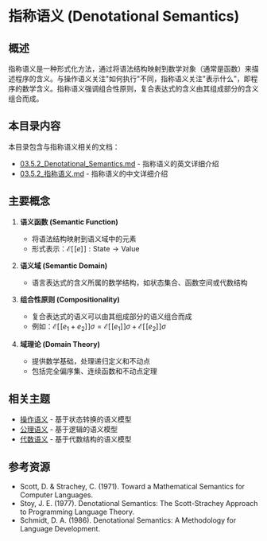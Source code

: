 # 指称语义 (Denotational Semantics)

## 概述

指称语义是一种形式化方法，通过将语法结构映射到数学对象（通常是函数）来描述程序的含义。与操作语义关注"如何执行"不同，指称语义关注"表示什么"，即程序的数学含义。指称语义强调组合性原则，复合表达式的含义由其组成部分的含义组合而成。

## 本目录内容

本目录包含与指称语义相关的文档：

- [03.5.2_Denotational_Semantics.md](./03.5.2_Denotational_Semantics.md) - 指称语义的英文详细介绍
- [03.5.2_指称语义.md](./03.5.2_指称语义.md) - 指称语义的中文详细介绍

## 主要概念

1. **语义函数 (Semantic Function)**
   - 将语法结构映射到语义域中的元素
   - 形式表示：$\mathcal{E}[\![e]\!] : \text{State} \rightarrow \text{Value}$

2. **语义域 (Semantic Domain)**
   - 语言表达式的含义所属的数学结构，如状态集合、函数空间或代数结构

3. **组合性原则 (Compositionality)**
   - 复合表达式的语义可以由其组成部分的语义组合而成
   - 例如：$\mathcal{E}[\![e_1 + e_2]\!]\sigma = \mathcal{E}[\![e_1]\!]\sigma + \mathcal{E}[\![e_2]\!]\sigma$

4. **域理论 (Domain Theory)**
   - 提供数学基础，处理递归定义和不动点
   - 包括完全偏序集、连续函数和不动点定理

## 相关主题

- [操作语义](../03.5.1_Operational_Semantics/README.md) - 基于状态转换的语义模型
- [公理语义](../03.5.3_Axiomatic_Semantics/README.md) - 基于逻辑的语义模型
- [代数语义](../03.5.4_Algebraic_Semantics/README.md) - 基于代数结构的语义模型

## 参考资源

- Scott, D. & Strachey, C. (1971). Toward a Mathematical Semantics for Computer Languages.
- Stoy, J. E. (1977). Denotational Semantics: The Scott-Strachey Approach to Programming Language Theory.
- Schmidt, D. A. (1986). Denotational Semantics: A Methodology for Language Development.
